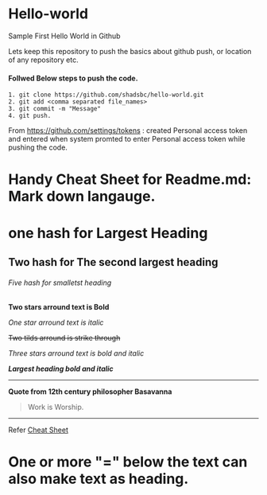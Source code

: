 Hello-world
===========

Sample First Hello World in Github

Lets keep this repository to push the basics about github push, or location of any repository etc.

#### Follwed Below steps to push the code.

```
1. git clone https://github.com/shadsbc/hello-world.git
2. git add <comma separated file_names>
3. git commit -m "Message"
4. git push.
```

From https://github.com/settings/tokens : created Personal access token and entered when system promted to enter Personal access token while pushing the code.



# Handy Cheat Sheet for Readme.md: Mark down langauge.


# one hash for Largest Heading




## Two hash for The second largest heading

###### Five hash for smalletst heading

**Two stars arround text is Bold**

*One star arround text is italic*

~~Two tilds arround is strike through~~

*Three stars arround text is bold and italic*

***Largest heading bold and italic***

---


**Quote from 12th century philosopher Basavanna**
>Work is Worship.

---
Refer [Cheat Sheet](https://www.markdownguide.org/cheat-sheet/)



One or more "=" below the text can also make text as heading.
=
